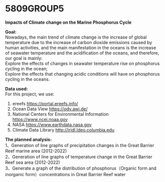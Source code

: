 # 5809GROUP5
**Impacts of Climate change on the Marine  Phosphorus Cycle**  
 
**Goal:**   
Nowadays, the main trend of climate change is the increase of global temperature due to the increase of carbon dioxide emissions caused by human activities, and the main manifestation in the oceans is the increase of seawater temperature and the acidification of the oceans, and therefore, our goal is mainly:  
Explore the effects of changes in seawater temperature rise on phosphorus cycling in the ocean;  
Explore the effects that changing acidic conditions will have on phosphorus cycling in the oceans.  

**Data used:**  
For this project, we use: 
1. ereefs https://portal.ereefs.info/  
2. Ocean Data View https://odv.awi.de/
3. National Centers for Environmental Information  https://www.ncei.noaa.gov
4. NASA https://www.earthdata.nasa.gov
5. Climate Data Library http://iridl.ldeo.columbia.edu


**The planned analysis:**   
1、Generation of line graphs of precipitation changes in the Great Barrier Reef marine area (2012-2022)  
2、Generation of line graphs of temperature change in the Great Barrier Reef sea area (2012-2022)  
3、Generate a graph of the distribution of phosphorus（Organic form and inorganic form）concentrations in Great Barrier Reef water  

